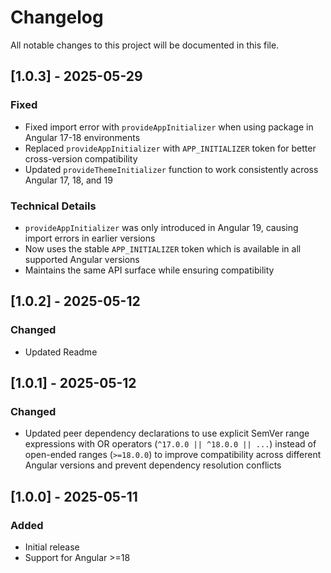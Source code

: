 # Changelog

All notable changes to this project will be documented in this file.


## [1.0.3] - 2025-05-29

### Fixed
- Fixed import error with `provideAppInitializer` when using package in Angular 17-18 environments
- Replaced `provideAppInitializer` with `APP_INITIALIZER` token for better cross-version compatibility
- Updated `provideThemeInitializer` function to work consistently across Angular 17, 18, and 19

### Technical Details
- `provideAppInitializer` was only introduced in Angular 19, causing import errors in earlier versions
- Now uses the stable `APP_INITIALIZER` token which is available in all supported Angular versions
- Maintains the same API surface while ensuring compatibility


## [1.0.2] - 2025-05-12

### Changed
- Updated Readme


## [1.0.1] - 2025-05-12

### Changed
- Updated peer dependency declarations to use explicit SemVer range expressions with OR operators (`^17.0.0 || ^18.0.0 || ...`) instead of open-ended ranges (`>=18.0.0`) to improve compatibility across different Angular versions and prevent dependency resolution conflicts


## [1.0.0] - 2025-05-11

### Added
- Initial release
- Support for Angular >=18